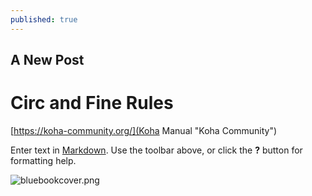 ```yaml
---
published: true
---
```

## A New Post

# Circ and Fine Rules

[https://koha-community.org/](Koha Manual "Koha Community")

Enter text in [Markdown](http://daringfireball.net/projects/markdown/). Use the toolbar above, or click the **?** button for formatting help.

![bluebookcover.png]({{site.baseurl}}/_posts/bluebookcover.png)
